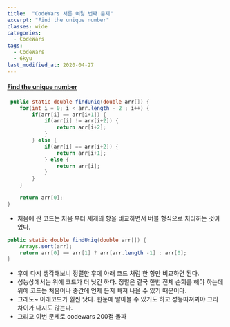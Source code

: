 ```yaml
---
title:  "CodeWars 서른 여덞 번째 문제"
excerpt: "Find the unique number"
classes: wide
categories:
  - CodeWars
tags:
  - CodeWars
  - 6kyu
last_modified_at: 2020-04-27
---
```


#### [Find the unique number](https://www.codewars.com/kata/585d7d5adb20cf33cb000235)

```java
 public static double findUniq(double arr[]) {
    for(int i = 0; i < arr.length - 2 ; i++) {
        if(arr[i] == arr[i+1]) {
            if(arr[i] != arr[i+2]) {
                return arr[i+2];
            }
        } else {
            if(arr[i] == arr[i+2]) {
                return arr[i+1];
            } else {
                return arr[i];
            }
        }
    }

    return arr[0];
}
```

* 처음에 짠 코드는 처음 부터 세개의 항을 비교하면서 버블 형식으로 처리하는 것이었다.

```java
public static double findUniq(double arr[]) {
    Arrays.sort(arr);
    return arr[0] == arr[1] ? arr[arr.length -1] : arr[0];
}
```

* 후에 다시 생각해보니 정렬한 후에 아래 코드 처럼 한 항만 비교하면 된다.
* 성능상에서는 위에 코드가 더 낫긴 하다. 정렬은 결국 한번 전체 순회를 해야 하는데 위에 코드는 처음이나 중간에 언제 든지 빠져 나올 수 있기 때문이다.
* 그래도~ 아래코드가 훨씬 낫다. 한눈에 알아볼 수 있기도 하고 성능따져봐야 그리 차이가 나지도 않는다. 
* 그리고 이번 문제로 codewars 200점 돌파
